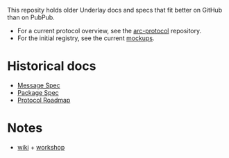 This reposity holds older Underlay docs and specs that fit better on GitHub than on PubPub.  
- For a current protocol overview, see the [arc-protocol](https://github.com/underlay/arc-protocol) repository.
- For the initial registry, see the current [mockups](http://r1.underlay.org/).

# Historical docs
- [Message Spec](MESSAGES.md)
- [Package Spec](PACKAGES.md)
- [Protocol Roadmap](ROADMAP.md)

# Notes
- [wiki](https://github.com/underlay/overview/wiki) + [workshop](https://github.com/underlay/overview/wiki/Workshops) 
